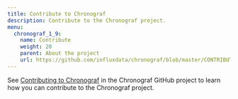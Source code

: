 ```yaml
---
title: Contribute to Chronograf
description: Contribute to the Chronograf project.
menu:
  chronograf_1_9:
    name: Contribute
    weight: 20
    parent: About the project
    url: https://github.com/influxdata/chronograf/blob/master/CONTRIBUTING.md
---
```


See [Contributing to Chronograf](https://github.com/influxdata/chronograf/blob/master/CONTRIBUTING.md) in the Chronograf GitHub project to learn how you can contribute to the Chronograf project.
